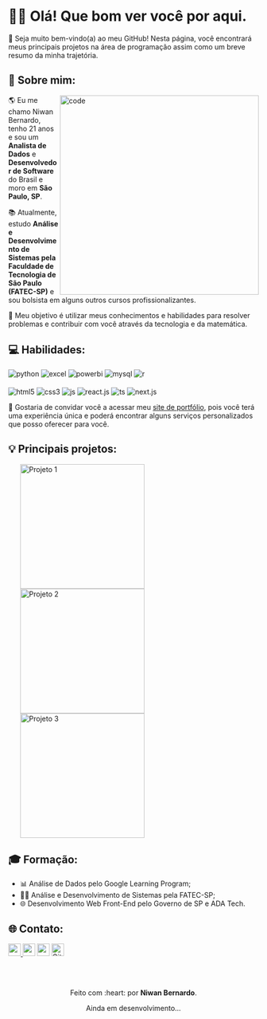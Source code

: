 <!-- Início da seção de boas-vindas -->
<h1>👋🏻 Olá! Que bom ver você por aqui.</h1>
<p>🎉 Seja muito bem-vindo(a) ao meu GitHub! Nesta página, você encontrará meus principais projetos na área de programação assim como um breve resumo da minha trajetória.</p> 
<!-- Fim da seção de boas-vindas -->

<!-- Início da seção "Sobre mim" -->
<h2>👾 Sobre mim: </h2>
<img src="https://i.pinimg.com/originals/7d/07/a2/7d07a255678962d30d8717dcf5dbd266.gif" min-width="400px" max-width="400px" width="400px" align="right" alt="code">
<p align="left">🌎 Eu me chamo Niwan Bernardo, tenho 21 anos e sou um <b>Analista de Dados</b> e <b>Desenvolvedor de Software</b> do Brasil e moro em <b>São Paulo, SP</b>.</p>
<p align="left">📚 Atualmente, estudo <b>Análise e Desenvolvimento de Sistemas pela Faculdade de Tecnologia de São Paulo (FATEC-SP)</b> e sou bolsista em alguns outros cursos profissionalizantes. </p>
<p align="left">🚀 Meu objetivo é utilizar meus conhecimentos e habilidades para resolver problemas e contribuir com você através da tecnologia e da matemática.</p>
<!-- Fim da seção "Sobre mim" -->

<!-- Início da seção "Habilidades" -->
<h2>💻 Habilidades: </h2>
<p>
<img align="center" alt="python" src="https://img.shields.io/badge/Python-14354C?style=for-the-badge&logo=python&logoColor=white"/>
<img align="center" alt="excel" src="https://img.shields.io/badge/Microsoft_Excel-217346?style=for-the-badge&logo=microsoft-excel&logoColor=white"/>
<img align="center" alt="powerbi" src="https://img.shields.io/badge/power_bi-F2C811?style=for-the-badge&logo=powerbi&logoColor=black"/>
<img align="center" alt="mysql" src="https://img.shields.io/badge/mysql-%2300f.svg?style=for-the-badge&logo=mysql&logoColor=white"/>
<img align="center" alt="r" src="https://img.shields.io/badge/r-%23276DC3.svg?style=for-the-badge&logo=r&logoColor=white"/>
<br>
<br>
<img align="center" alt="html5" src="https://img.shields.io/badge/HTML5-E34F26?style=for-the-badge&logo=html5&logoColor=white" />
<img align="center" alt="css3" src="https://img.shields.io/badge/CSS3-1572B6?style=for-the-badge&logo=css3&logoColor=white" />
<img align="center" alt="js" src="https://img.shields.io/badge/JavaScript-F7DF1E?style=for-the-badge&logo=javascript&logoColor=black" /> 
<img align="center" alt="react.js" src="https://img.shields.io/badge/React-20232A?style=for-the-badge&logo=react&logoColor=61DAFB" />
<img align="center" alt="ts" src="https://img.shields.io/static/v1?style=for-the-badge&message=TypeScript&color=3178C6&logo=TypeScript&logoColor=FFFFFF&label=" /> 
<img align="center" alt="next.js" src="https://img.shields.io/badge/Next-black?style=for-the-badge&logo=next.js&logoColor=white" />
</p>
<!-- Fim da seção "Habilidades" -->

<p>💼 Gostaria de convidar você a acessar meu <a href="https://portfolio-niwanbernardo.vercel.app/">site de portfólio</a>, pois você terá uma experiência única e poderá encontrar alguns serviços personalizados que posso oferecer para você.</p>

<!-- Início da seção "Principais projetos" -->
<h2>💡 Principais projetos: </h2>
<ul>
    <a href="https://www.linkedin.com/feed/update/urn:li:activity:7084604567148998656/" target="_blank">
        <img src="https://i.postimg.cc/hjWWq9Z7/Dashboard-Financeiro-Niwan-Bernardo.png" min-width="250px" max-width="250px" width="250px" align="left" alt="Projeto 1">
    </a>
    <a href="https://www.linkedin.com/feed/update/urn:li:activity:7086740929067253760/" target="_blank">
        <img src="https://i.postimg.cc/BvvcQyyr/Dashboard-Eletronicos-Niwan-Bernardo.png" min-width="250px" max-width="250px" width="250px" alt="Projeto 2">
    </a>
    <a href="https://portfolio-niwanbernardo.vercel.app/" target="_blank">
        <img src="https://i.postimg.cc/kXdQtDzF/Miniatura-Portfolio-Niwan-Bernardo.png" min-width="250px" max-width="250px" width="250px" alt="Projeto 3">
    </a>
</ul>
<!-- Fim da seção "Principais projetos" -->

<!-- Início da seção "Formação" -->
<h2>🎓 Formação: </h2>
<ul>
    <li>📊 Análise de Dados pelo Google Learning Program;</li>
    <li>👨‍💻 Análise e Desenvolvimento de Sistemas pela FATEC-SP;</li>
    <li>🌐 Desenvolvimento Web Front-End pelo Governo de SP e ADA Tech.</li>
</ul>
<!-- Fim da seção "Formação" -->

<!--
<h2>🎵 Música: </h2>
-->

<!-- Início da seção "Contato" -->
<h2>🌐 Contato: </h2>
<p>
<a href="https://www.linkedin.com/in/niwanbernardo"><img src="https://img.shields.io/badge/linkedin-%230077B5.svg?&style=for-the-badge&logo=linkedin&logoColor=white" target="_blank" height=25> </a>
<a href="https://api.whatsapp.com/send?phone=5511991359164" target="_blank"><img src="https://img.shields.io/badge/WhatsApp-25D366?style=for-the-badge&logo=whatsapp&logoColor=white" target="_blank" height=25></a>
<a href="https://www.instagram.com/devniwan/"><img src="https://img.shields.io/badge/instagram-%23E4405F.svg?&style=for-the-badge&logo=instagram&logoColor=white" target="_blank" height=25></a> 
<a href="https://github.com/niwanbernardo" target="_blank"><img alt="Github" src="https://img.shields.io/badge/GitHub-%2312100E.svg?&style=for-the-badge&logo=Github&logoColor=white" target="_blank" height=25 /></a>
</p>
<!-- Fim da seção "Contato" -->

<br>
<br>

<!-- Início da seção "Finalização" -->
<div align="center">
  <p>Feito com :heart: por <b>Niwan Bernardo</b>.</p>
  <p>Ainda em desenvolvimento...</p>
</div>
<!-- Fim da seção "Finalização" -->
